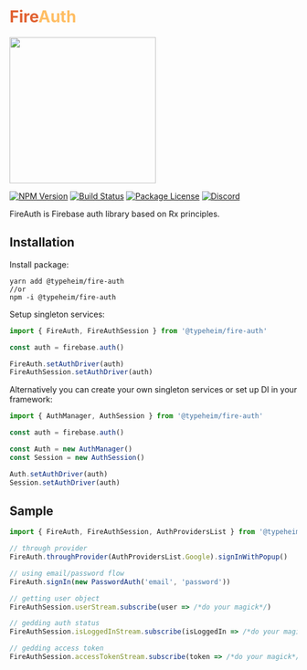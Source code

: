<p align="center">
    <h1>
        <span style="color: #E16232; font-weight: bold">Fire</span><span style="color: #FFBE64; font-weight: bold">Auth</span>
    </h1>
    <img style="max-width: 100%" width="256" src="https://raw.githubusercontent.com/typeheim/fire-legion/4d7ec170cbb3af03c875583e0941ed5d7fe06cf1/packages/fire-auth/docs/fire-auth.svg">
</p>
<p>
    <a href="https://www.npmjs.com/package/@typeheim/fire-auth" target="_blank"><img src="https://img.shields.io/npm/v/@typeheim/fire-auth.svg" alt="NPM Version" /></a>
    <a href="https://app.buddy.works/typeheim/fire-legion/pipelines/pipeline/300564" target="_blank"><img src="https://app.buddy.works/typeheim/fire-legion/pipelines/pipeline/300564/badge.svg?token=aad32357cefae9d70b31d8b440fdf3f3d5d2a244a0412ff42ac294abbfc508f5" alt="Build Status" /></a>
    <a href="https://www.npmjs.com/package/@typeheim/fire-auth" target="_blank"><img src="https://img.shields.io/npm/l/@typeheim/fire-auth.svg" alt="Package License" /></a>
    <a href="https://discord.gg/dmMznp9" target="_blank"><img src="https://img.shields.io/badge/discord-online-brightgreen.svg" alt="Discord"/></a>
</p>

FireAuth is Firebase auth library based on Rx principles.

## Installation

Install package:

```shell
yarn add @typeheim/fire-auth
//or
npm -i @typeheim/fire-auth
```

Setup singleton services:
```typescript
import { FireAuth, FireAuthSession } from '@typeheim/fire-auth'

const auth = firebase.auth()

FireAuth.setAuthDriver(auth)
FireAuthSession.setAuthDriver(auth)
```

Alternatively you can create your own singleton services or set up DI in your framework:
```typescript
import { AuthManager, AuthSession } from '@typeheim/fire-auth'

const auth = firebase.auth()

const Auth = new AuthManager()
const Session = new AuthSession()

Auth.setAuthDriver(auth)
Session.setAuthDriver(auth)
```

## Sample

```typescript
import { FireAuth, FireAuthSession, AuthProvidersList } from '@typeheim/fire-auth'

// through provider
FireAuth.throughProvider(AuthProvidersList.Google).signInWithPopup()

// using email/password flow
FireAuth.signIn(new PasswordAuth('email', 'password'))

// getting user object
FireAuthSession.userStream.subscribe(user => /*do your magick*/)

// gedding auth status
FireAuthSession.isLoggedInStream.subscribe(isLoggedIn => /*do your magick*/)

// gedding access token
FireAuthSession.accessTokenStream.subscribe(token => /*do your magick*/)
```